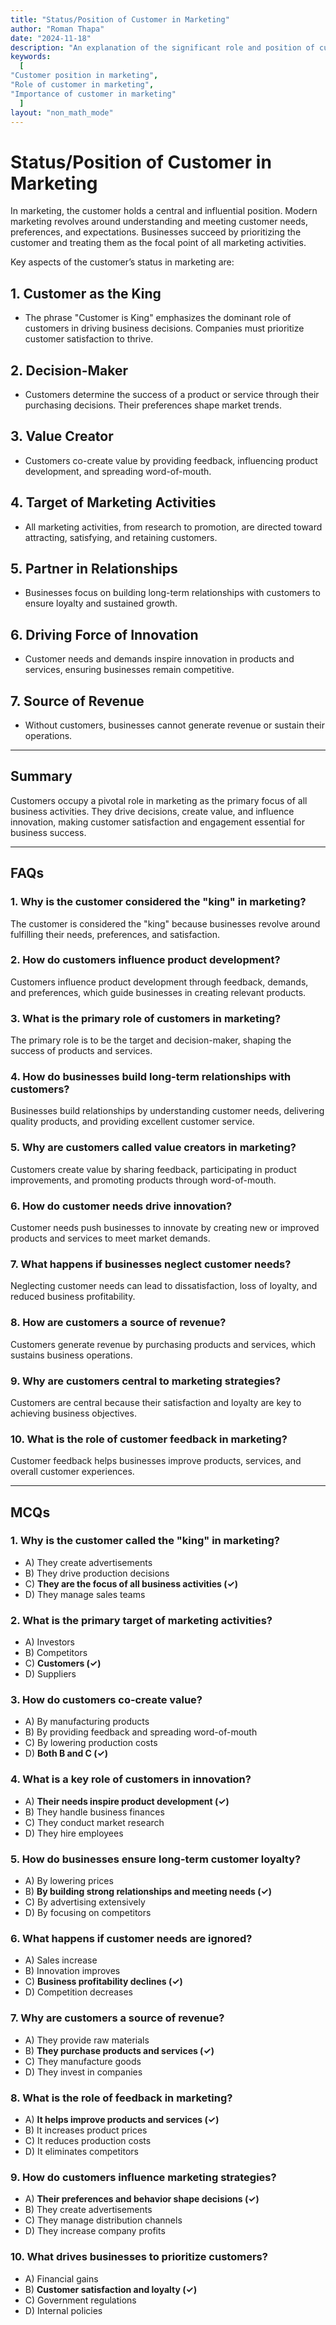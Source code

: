 ```yaml
---
title: "Status/Position of Customer in Marketing" 
author: "Roman Thapa" 
date: "2024-11-18"
description: "An explanation of the significant role and position of customers in marketing." 
keywords:
  [
"Customer position in marketing",
"Role of customer in marketing",
"Importance of customer in marketing"
  ]
layout: "non_math_mode"
---
```


# Status/Position of Customer in Marketing

In marketing, the customer holds a central and influential position. Modern marketing revolves around understanding and meeting customer needs, preferences, and expectations. Businesses succeed by prioritizing the customer and treating them as the focal point of all marketing activities.

Key aspects of the customer’s status in marketing are:

## 1. **Customer as the King**

- The phrase "Customer is King" emphasizes the dominant role of customers in driving business decisions. Companies must prioritize customer satisfaction to thrive.

## 2. **Decision-Maker**

- Customers determine the success of a product or service through their purchasing decisions. Their preferences shape market trends.

## 3. **Value Creator**

- Customers co-create value by providing feedback, influencing product development, and spreading word-of-mouth.

## 4. **Target of Marketing Activities**

- All marketing activities, from research to promotion, are directed toward attracting, satisfying, and retaining customers.

## 5. **Partner in Relationships**

- Businesses focus on building long-term relationships with customers to ensure loyalty and sustained growth.

## 6. **Driving Force of Innovation**

- Customer needs and demands inspire innovation in products and services, ensuring businesses remain competitive.

## 7. **Source of Revenue**

- Without customers, businesses cannot generate revenue or sustain their operations.

---

## Summary

Customers occupy a pivotal role in marketing as the primary focus of all business activities. They drive decisions, create value, and influence innovation, making customer satisfaction and engagement essential for business success.

---

## FAQs

### 1. Why is the customer considered the "king" in marketing?

The customer is considered the "king" because businesses revolve around fulfilling their needs, preferences, and satisfaction.

### 2. How do customers influence product development?

Customers influence product development through feedback, demands, and preferences, which guide businesses in creating relevant products.

### 3. What is the primary role of customers in marketing?

The primary role is to be the target and decision-maker, shaping the success of products and services.

### 4. How do businesses build long-term relationships with customers?

Businesses build relationships by understanding customer needs, delivering quality products, and providing excellent customer service.

### 5. Why are customers called value creators in marketing?

Customers create value by sharing feedback, participating in product improvements, and promoting products through word-of-mouth.

### 6. How do customer needs drive innovation?

Customer needs push businesses to innovate by creating new or improved products and services to meet market demands.

### 7. What happens if businesses neglect customer needs?

Neglecting customer needs can lead to dissatisfaction, loss of loyalty, and reduced business profitability.

### 8. How are customers a source of revenue?

Customers generate revenue by purchasing products and services, which sustains business operations.

### 9. Why are customers central to marketing strategies?

Customers are central because their satisfaction and loyalty are key to achieving business objectives.

### 10. What is the role of customer feedback in marketing?

Customer feedback helps businesses improve products, services, and overall customer experiences.

---

## MCQs

### 1. Why is the customer called the "king" in marketing?

- A) They create advertisements
- B) They drive production decisions
- C) **They are the focus of all business activities (✓)**
- D) They manage sales teams

### 2. What is the primary target of marketing activities?

- A) Investors
- B) Competitors
- C) **Customers (✓)**
- D) Suppliers

### 3. How do customers co-create value?

- A) By manufacturing products
- B) By providing feedback and spreading word-of-mouth
- C) By lowering production costs
- D) **Both B and C (✓)**

### 4. What is a key role of customers in innovation?

- A) **Their needs inspire product development (✓)**
- B) They handle business finances
- C) They conduct market research
- D) They hire employees

### 5. How do businesses ensure long-term customer loyalty?

- A) By lowering prices
- B) **By building strong relationships and meeting needs (✓)**
- C) By advertising extensively
- D) By focusing on competitors

### 6. What happens if customer needs are ignored?

- A) Sales increase
- B) Innovation improves
- C) **Business profitability declines (✓)**
- D) Competition decreases

### 7. Why are customers a source of revenue?

- A) They provide raw materials
- B) **They purchase products and services (✓)**
- C) They manufacture goods
- D) They invest in companies

### 8. What is the role of feedback in marketing?

- A) **It helps improve products and services (✓)**
- B) It increases product prices
- C) It reduces production costs
- D) It eliminates competitors

### 9. How do customers influence marketing strategies?

- A) **Their preferences and behavior shape decisions (✓)**
- B) They create advertisements
- C) They manage distribution channels
- D) They increase company profits

### 10. What drives businesses to prioritize customers?

- A) Financial gains
- B) **Customer satisfaction and loyalty (✓)**
- C) Government regulations
- D) Internal policies

